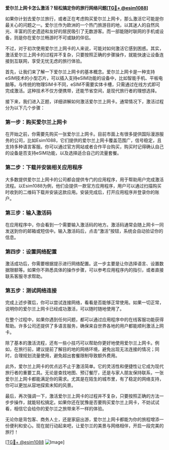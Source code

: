**爱尔兰上网卡怎么激活？轻松搞定你的旅行网络问题[[TG💪+ @esim1088](https://t.me/s/esim1088)]**

如果你计划去爱尔兰旅行，或者正在考虑购买爱尔兰上网卡，那么激活它可能是你最关心的问题之一。爱尔兰作为欧洲的一个热门旅游目的地，以其迷人的自然风光、丰富的历史遗迹和友好的居民吸引了无数游客。而一部能随时联网的手机或设备，则是你在爱尔兰畅游时不可或缺的伴侣。

不过，对于初次使用爱尔兰上网卡的人来说，可能对如何激活它感到困惑。其实，激活爱尔兰上网卡的过程并不复杂，只要按照正确的步骤操作，就能快速让设备连接到互联网，享受无忧无虑的旅行体验。

首先，让我们来了解一下爱尔兰上网卡的基本概念。爱尔兰上网卡是一种支持eSIM技术的小型芯片，可以插入支持eSIM功能的设备中，比如智能手机、平板电脑等。与传统的物理SIM卡不同，eSIM不需要实体卡槽，只需通过在线方式即可完成激活。这种技术不仅方便携带，还能节省空间，是现代旅行者的理想选择。

接下来，我们进入正题，详细讲解如何激活爱尔兰上网卡。通常情况下，激活过程分为以下几个步骤：

### **第一步：购买爱尔兰上网卡**
在开始之前，你需要先购买一张爱尔兰上网卡。目前市面上有很多提供国际漫游服务的公司，比如Esim1088，它们提供的爱尔兰上网卡覆盖范围广，信号稳定，且支持多种语言客服。你可以通过官方网站或者合作平台购买，购买时记得确认自己的设备是否支持eSIM功能，以及选择适合自己的流量套餐。

### **第二步：下载并安装相关应用程序**
大多数提供爱尔兰上网卡的公司都会提供专门的应用程序，用于帮助用户完成激活流程。以Esim1088为例，他们会提供一款官方应用程序，用户可以通过扫描购买时收到的二维码下载并安装这款应用。安装完成后，打开应用程序并登录你的账户。

### **第三步：输入激活码**
在应用程序中，你会看到一个需要输入激活码的地方。激活码通常会随上网卡一同发送到你的邮箱或短信中。输入激活码后，点击“激活”按钮，系统会自动验证你的信息。

### **第四步：设置网络配置**
激活成功后，你需要根据提示进行网络配置。这一步主要是让你选择语言、设置数据限额等。如果你不熟悉具体的操作步骤，可以参考应用程序内的指引，或者直接联系客服寻求帮助。

### **第五步：测试网络连接**
完成上述步骤后，你可以尝试连接网络，看看是否能够正常使用。如果一切正常，说明你的爱尔兰上网卡已经成功激活，可以随时随地使用了。

在整个过程中，如果你遇到任何问题，都可以通过应用程序中的在线客服功能获得帮助。许多公司还提供了多语言服务，确保来自世界各地的用户都能顺利激活上网卡。

除了基本的激活流程，还有一些小技巧可以帮助你更好地使用爱尔兰上网卡。例如，在旅行前，建议提前了解目的地的网络环境，避免出现无法连接的情况；同时，合理规划流量使用，避免超出套餐限制导致额外费用。

此外，爱尔兰上网卡的优点远不止于激活简单。它的灵活性和便捷性让它成为现代旅行者的重要工具。无论是查找地图、预订餐厅，还是与家人朋友保持联系，一张爱尔兰上网卡都能满足你的需求。尤其是在陌生的城市里，有了稳定的网络支持，你可以更加从容地探索未知的风景。

最后，再次强调一下，激活爱尔兰上网卡的过程并不复杂，只要按照正确的方法一步步操作，就能轻松搞定。如果你还在犹豫是否要购买爱尔兰上网卡，不妨试试看，相信它会给你的爱尔兰之旅带来不一样的体验。

无论你是背包客、商务人士，还是家庭出游，爱尔兰上网卡都能为你的旅程增添一份便利和安心。现在就行动起来吧，让爱尔兰的美景与网络相伴，开启一段完美的旅行！

[[TG💪+ @esim1088](https://t.me/s/esim1088) ![Image](https://i.postimg.cc/4NQfJmqS/Snipaste-2025-05-13-00-14-12.png)]
